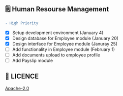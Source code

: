 ## 🗒️ Human Resourse Management

```diff
- High Priority
```

- [X] Setup development environment (January 4)
- [X] Design database for Employee module (January 20)
- [X] Design interface for Employee module (Januray 25)
- [ ] Add functionality in Employee module (February 1)
- [ ] Add documents upload to employee profile
- [ ] Add Payslip module

## 🔖 LICENCE
[Apache-2.0](https://github.com/isaacdarcilla/hrms/blob/master/LICENSE)
